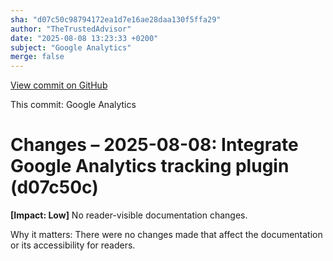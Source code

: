 ```yaml
---
sha: "d07c50c98794172ea1d7e16ae28daa130f5ffa29"
author: "TheTrustedAdvisor"
date: "2025-08-08 13:23:33 +0200"
subject: "Google Analytics"
merge: false
---
```


[View commit on GitHub](https://github.com/TheTrustedAdvisor/FabricAdoptionFramework/commit/d07c50c98794172ea1d7e16ae28daa130f5ffa29)

This commit: Google Analytics

# Changes – 2025-08-08: Integrate Google Analytics tracking plugin (d07c50c)

**[Impact: Low]** No reader-visible documentation changes.

Why it matters: There were no changes made that affect the documentation or its accessibility for readers.
